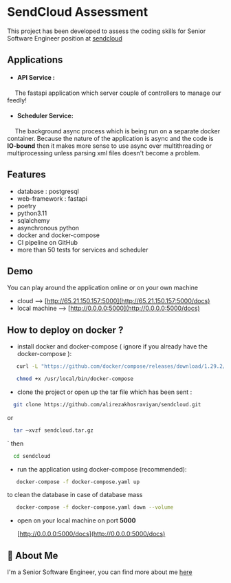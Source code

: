 
# SendCloud Assessment 

This project has been developed to assess the coding skills for Senior Software Engineer position at [sendcloud](https://www.sendcloud.nl/)



## Applications

- #### API Service :
&emsp;
The fastapi application which server couple of controllers to manage our feedly!
- #### Scheduler Service:
 &emsp; 
The background async process which is being run on a separate docker container. Because the nature of the application is async and the code is **IO-bound** then it makes more sense to use async over multithreading or multiprocessing unless parsing xml files doesn't become a problem.


## Features

- database : postgresql
- web-framework : fastapi
- poetry
- python3.11
- sqlalchemy
- asynchronous python  
- docker and docker-compose
- CI pipeline on GitHub
- more than 50 tests for services and scheduler 
## Demo

You can play around the application online or on your own machine

- cloud  -->   [http://65.21.150.157:5000](http://65.21.150.157:5000/docs)
- local machine -->  [http://0.0.0.0:5000](http://0.0.0.0:5000/docs)





## How to deploy on docker ?

- install docker and docker-compose ( ignore if you already have the docker-compose ):
```bash
   curl -L "https://github.com/docker/compose/releases/download/1.29.2/docker-compose-$(uname -s)-$(uname -m)" -o /usr/local/bin/docker-compose
````
```bash
   chmod +x /usr/local/bin/docker-compose
```

- clone the project or open up the tar file which has been sent :

```bash
  git clone https://github.com/alirezakhosraviyan/sendcloud.git
```
  or
```bash
  tar –xvzf sendcloud.tar.gz
```
`
  then 
```bash
  cd sendcloud
```

- run the application using docker-compose (recommended):

```bash
   docker-compose -f docker-compose.yaml up
```
   to clean the database in case of database mass
```bash
   docker-compose -f docker-compose.yaml down --volume
```
- open on your local machine on port **5000**

   [http://0.0.0.0:5000/docs](http://0.0.0.0:5000/docs)

## 🚀 About Me
I'm a Senior Software Engineer, you can find more about me [here](https://www.linkedin.com/in/alirezakhosravian/)

